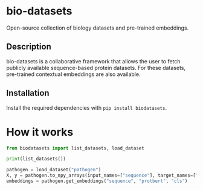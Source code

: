 # bio-datasets
Open-source collection of biology datasets and pre-trained embeddings.

## Description
bio-datasets is a collaborative framework that allows the user to fetch publicly available sequence-based protein datasets.
For these datasets, pre-trained contextual embeddings are also available.


## Installation
Install the required dependencies with `pip install biodatasets`.

# How it works

```python
from biodatasets import list_datasets, load_dataset

print(list_datasets())

pathogen = load_dataset("pathogen")
X, y = pathogen.to_npy_arrays(input_names=["sequence"], target_names=["class"])
embeddings = pathogen.get_embeddings("sequence", "protbert", "cls")
```
